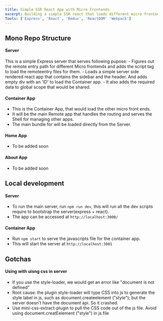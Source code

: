 ```yaml
---
title: Simple SSR React App with Micro Frontends.
excerpt: Building a simple SSR react that loads different micro frontends dynamically.
Tools: ['Express', 'React', 'Redux', 'ReactDOM' 'Webpack']
---
```


## Mono Repo Structure

#### Server
This is a simple Express server that serves following pupose: 
    - Figures out the remote entry path for different Micro frontends and adds the script tag to load the remoteentry files for them.
    - Loads a simple server side rendered react app that contains the sidebar and the header. And adds empty div with an 'ID' to load the Container app.
    - It also adds the required data to global scope that would be shared. 

#### Container App
- This is the Container App, that would load the other micro front ends.
- It will be the main Remote app that handles the routing and serves the Shell for managing other apps.
- The main bundle for will be loaded directly from the Server.


#### Home App
- To be added soon

#### About App
- To be added soon


## Local development

#### Server
- To run the main server, run `npm run dev`, this will run all the dev scripts require to bootstrap the server(express + react). 
- The app can be accessed at `http://localhost:3000/`

#### Container App
- Run `npm start` to serve the javascripts file for the container app.
- This will start the server at `http://localhost:3001`

## Gotchas

#### Using with uisng css in server
- If you use the style-loader, we would get an error like "document is not defined" 
- Root cause: the plugin style-loader will type CSS into js to generate the style label in js, such as document.createelement ("style"); but the server doesn't have the document api. So it crashed.
- Use mini-css-extract-plugin to pull the CSS code out of the js file. Avoid using document.creatEelement ("style") in js file